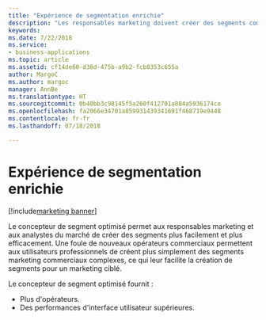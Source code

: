 ```yaml
---
title: "Expérience de segmentation enrichie"
description: "Les responsables marketing doivent créer des segments complexes dans leur travail quotidien de manière efficace et intuitive."
keywords: 
ms.date: 7/22/2018
ms.service:
- business-applications
ms.topic: article
ms.assetid: cf14de60-d36d-475b-a9b2-fcb0353c655a
author: MargoC
ms.author: margoc
manager: AnnBe
ms.translationtype: HT
ms.sourcegitcommit: 0b40bb3c98145f5a260f412701a884a5936174ce
ms.openlocfilehash: fa2066e34701a859931439341691f468719e9448
ms.contentlocale: fr-fr
ms.lasthandoff: 07/18/2018

---
```


# <a name="richer-segmentation-experience"></a>Expérience de segmentation enrichie

[!include[marketing banner](../../includes/marketing.md)]



Le concepteur de segment optimisé permet aux responsables marketing et aux analystes du marché de créer des segments plus facilement et plus efficacement. Une foule de nouveaux opérateurs commerciaux permettent aux utilisateurs professionnels de créent plus simplement des segments marketing commerciaux complexes, ce qui leur facilite la création de segments pour un marketing ciblé.

Le concepteur de segment optimisé fournit :

- Plus d'opérateurs.
- Des performances d'interface utilisateur supérieures.

<!--
### Who uses this feature
Marketers, marketing managers, and demand marketers
### Setup required
None
-->

